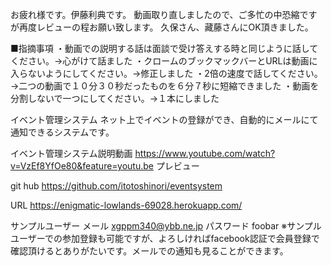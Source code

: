 お疲れ様です。伊藤利典です。
動画取り直しましたので、ご多忙の中恐縮ですが再度レビューの程お願い致します。
久保さん、藏藤さんにOK頂きました。

■指摘事項
・動画での説明する話は面談で受け答えする時と同じように話してください。→心がけて話ました
・クロームのブックマックバーとURLは動画に入らないようにしてください。→修正しました
・2倍の速度で話してください。→二つの動画で１０分３０秒だったものを６分７秒に短縮できました
・動画を分割しないで一つにしてください。→１本にしました


イベント管理システム
ネット上でイベントの登録ができ、自動的にメールにて通知できるシステムです。

イベント管理システム説明動画
https://www.youtube.com/watch?v=VzEf8YfOe80&feature=youtu.be  プレビュー

git hub
https://github.com/itotoshinori/eventsystem

URL
https://enigmatic-lowlands-69028.herokuapp.com/

サンプルユーザー
メール
xgppm340@ybb.ne.jp
パスワード
foobar
※サンプルユーザーでの参加登録も可能ですが、よろしければfacebook認証で会員登録で確認頂けるとありがたいです。メールでの通知も見ることができます。
